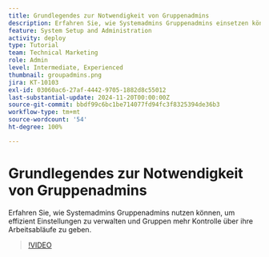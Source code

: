 ```yaml
---
title: Grundlegendes zur Notwendigkeit von Gruppenadmins
description: Erfahren Sie, wie Systemadmins Gruppenadmins einsetzen können, um die Einstellungen von [!DNL Workfront] beizubehalten und gleichzeitig Gruppen mehr Kontrolle über ihre Arbeit zu geben.
feature: System Setup and Administration
activity: deploy
type: Tutorial
team: Technical Marketing
role: Admin
level: Intermediate, Experienced
thumbnail: groupadmins.png
jira: KT-10103
exl-id: 03060ac6-27af-4442-9705-1882d8c55012
last-substantial-update: 2024-11-20T00:00:00Z
source-git-commit: bbdf99c6bc1be714077fd94fc3f8325394de36b3
workflow-type: tm+mt
source-wordcount: '54'
ht-degree: 100%

---
```


# Grundlegendes zur Notwendigkeit von Gruppenadmins

Erfahren Sie, wie Systemadmins Gruppenadmins nutzen können, um effizient Einstellungen zu verwalten und Gruppen mehr Kontrolle über ihre Arbeitsabläufe zu geben.

>[!VIDEO](https://video.tv.adobe.com/v/3439323/?quality=12&learn=on&enablevpops=1)


